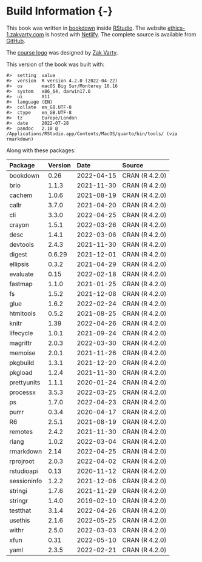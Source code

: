 
# Build Information {-}

This book was written in [bookdown](http://bookdown.org/) inside [RStudio](http://www.rstudio.com/ide/). The website [ethics-1.zakvarty.com](https://ethics-1.zakvarty.com) is hosted with [Netlify](https://www.netlify.com). The complete source is available from [GitHub](https://github.com/zakvarty/ethics-1).

The [course logo](assets/ethics-1-logo.png) was designed by [Zak Varty](https://www.zakvarty.com/).

This version of the book was built with:


```
#>  setting  value
#>  version  R version 4.2.0 (2022-04-22)
#>  os       macOS Big Sur/Monterey 10.16
#>  system   x86_64, darwin17.0
#>  ui       X11
#>  language (EN)
#>  collate  en_GB.UTF-8
#>  ctype    en_GB.UTF-8
#>  tz       Europe/London
#>  date     2022-07-28
#>  pandoc   2.18 @ /Applications/RStudio.app/Contents/MacOS/quarto/bin/tools/ (via rmarkdown)
```

Along with these packages:


|Package     |Version |Date       |Source         |
|:-----------|:-------|:----------|:--------------|
|bookdown    |0.26    |2022-04-15 |CRAN (R 4.2.0) |
|brio        |1.1.3   |2021-11-30 |CRAN (R 4.2.0) |
|cachem      |1.0.6   |2021-08-19 |CRAN (R 4.2.0) |
|callr       |3.7.0   |2021-04-20 |CRAN (R 4.2.0) |
|cli         |3.3.0   |2022-04-25 |CRAN (R 4.2.0) |
|crayon      |1.5.1   |2022-03-26 |CRAN (R 4.2.0) |
|desc        |1.4.1   |2022-03-06 |CRAN (R 4.2.0) |
|devtools    |2.4.3   |2021-11-30 |CRAN (R 4.2.0) |
|digest      |0.6.29  |2021-12-01 |CRAN (R 4.2.0) |
|ellipsis    |0.3.2   |2021-04-29 |CRAN (R 4.2.0) |
|evaluate    |0.15    |2022-02-18 |CRAN (R 4.2.0) |
|fastmap     |1.1.0   |2021-01-25 |CRAN (R 4.2.0) |
|fs          |1.5.2   |2021-12-08 |CRAN (R 4.2.0) |
|glue        |1.6.2   |2022-02-24 |CRAN (R 4.2.0) |
|htmltools   |0.5.2   |2021-08-25 |CRAN (R 4.2.0) |
|knitr       |1.39    |2022-04-26 |CRAN (R 4.2.0) |
|lifecycle   |1.0.1   |2021-09-24 |CRAN (R 4.2.0) |
|magrittr    |2.0.3   |2022-03-30 |CRAN (R 4.2.0) |
|memoise     |2.0.1   |2021-11-26 |CRAN (R 4.2.0) |
|pkgbuild    |1.3.1   |2021-12-20 |CRAN (R 4.2.0) |
|pkgload     |1.2.4   |2021-11-30 |CRAN (R 4.2.0) |
|prettyunits |1.1.1   |2020-01-24 |CRAN (R 4.2.0) |
|processx    |3.5.3   |2022-03-25 |CRAN (R 4.2.0) |
|ps          |1.7.0   |2022-04-23 |CRAN (R 4.2.0) |
|purrr       |0.3.4   |2020-04-17 |CRAN (R 4.2.0) |
|R6          |2.5.1   |2021-08-19 |CRAN (R 4.2.0) |
|remotes     |2.4.2   |2021-11-30 |CRAN (R 4.2.0) |
|rlang       |1.0.2   |2022-03-04 |CRAN (R 4.2.0) |
|rmarkdown   |2.14    |2022-04-25 |CRAN (R 4.2.0) |
|rprojroot   |2.0.3   |2022-04-02 |CRAN (R 4.2.0) |
|rstudioapi  |0.13    |2020-11-12 |CRAN (R 4.2.0) |
|sessioninfo |1.2.2   |2021-12-06 |CRAN (R 4.2.0) |
|stringi     |1.7.6   |2021-11-29 |CRAN (R 4.2.0) |
|stringr     |1.4.0   |2019-02-10 |CRAN (R 4.2.0) |
|testthat    |3.1.4   |2022-04-26 |CRAN (R 4.2.0) |
|usethis     |2.1.6   |2022-05-25 |CRAN (R 4.2.0) |
|withr       |2.5.0   |2022-03-03 |CRAN (R 4.2.0) |
|xfun        |0.31    |2022-05-10 |CRAN (R 4.2.0) |
|yaml        |2.3.5   |2022-02-21 |CRAN (R 4.2.0) |

